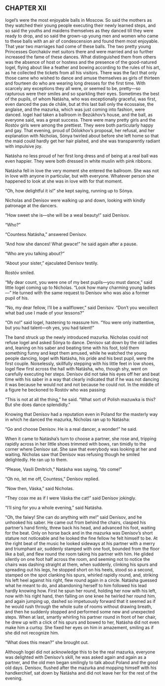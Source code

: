 ## CHAPTER XII

Iogel’s were the most enjoyable balls in Moscow. So said the mothers
as they watched their young people executing their newly learned steps,
and so said the youths and maidens themselves as they danced till they
were ready to drop, and so said the grown-up young men and women who
came to these balls with an air of condescension and found them most
enjoyable. That year two marriages had come of these balls. The two
pretty young Princesses Gorchakóv met suitors there and were married
and so further increased the fame of these dances. What distinguished
them from others was the absence of host or hostess and the presence of
the good-natured Iogel, flying about like a feather and bowing according
to the rules of his art, as he collected the tickets from all his
visitors. There was the fact that only those came who wished to dance
and amuse themselves as girls of thirteen and fourteen do who are
wearing long dresses for the first time. With scarcely any exceptions
they all were, or seemed to be, pretty—so rapturous were their smiles
and so sparkling their eyes. Sometimes the best of the pupils, of whom
Natásha, who was exceptionally graceful, was first, even danced the pas
de châle, but at this last ball only the écossaise, the anglaise, and
the mazurka, which was just coming into fashion, were danced. Iogel had
taken a ballroom in Bezúkhov’s house, and the ball, as everyone said,
was a great success. There were many pretty girls and the Rostóv girls
were among the prettiest. They were both particularly happy and gay.
That evening, proud of Dólokhov’s proposal, her refusal, and her
explanation with Nicholas, Sónya twirled about before she left home
so that the maid could hardly get her hair plaited, and she was
transparently radiant with impulsive joy.

Natásha no less proud of her first long dress and of being at a real
ball was even happier. They were both dressed in white muslin with pink
ribbons.

Natásha fell in love the very moment she entered the ballroom. She
was not in love with anyone in particular, but with everyone. Whatever
person she happened to look at she was in love with for that moment.

“Oh, how delightful it is!” she kept saying, running up to Sónya.

Nicholas and Denísov were walking up and down, looking with kindly
patronage at the dancers.

“How sweet she is—she will be a weal beauty!” said Denísov.

“Who?”

“Countess Natásha,” answered Denísov.

“And how she dances! What gwace!” he said again after a pause.

“Who are you talking about?”

“About your sister,” ejaculated Denísov testily.

Rostóv smiled.

“My dear count, you were one of my best pupils—you must dance,”
said little Iogel coming up to Nicholas. “Look how many charming young
ladies—” He turned with the same request to Denísov who was also a
former pupil of his.

“No, my dear fellow, I’ll be a wallflower,” said Denísov.
“Don’t you wecollect what bad use I made of your lessons?”

“Oh no!” said Iogel, hastening to reassure him. “You were only
inattentive, but you had talent—oh yes, you had talent!”

The band struck up the newly introduced mazurka. Nicholas could not
refuse Iogel and asked Sónya to dance. Denísov sat down by the old
ladies and, leaning on his saber and beating time with his foot, told
them something funny and kept them amused, while he watched the young
people dancing, Iogel with Natásha, his pride and his best pupil, were
the first couple. Noiselessly, skillfully stepping with his little
feet in low shoes, Iogel flew first across the hall with Natásha, who,
though shy, went on carefully executing her steps. Denísov did not
take his eyes off her and beat time with his saber in a way that clearly
indicated that if he was not dancing it was because he would not and not
because he could not. In the middle of a figure he beckoned to Rostóv
who was passing:

“This is not at all the thing,” he said. “What sort of Polish
mazuwka is this? But she does dance splendidly.”

Knowing that Denísov had a reputation even in Poland for the masterly
way in which he danced the mazurka, Nicholas ran up to Natásha:

“Go and choose Denísov. He is a real dancer, a wonder!” he said.

When it came to Natásha’s turn to choose a partner, she rose and,
tripping rapidly across in her little shoes trimmed with bows, ran
timidly to the corner where Denísov sat. She saw that everybody was
looking at her and waiting. Nicholas saw that Denísov was refusing
though he smiled delightedly. He ran up to them.

“Please, Vasíli Dmítrich,” Natásha was saying, “do come!”

“Oh no, let me off, Countess,” Denísov replied.

“Now then, Váska,” said Nicholas.

“They coax me as if I were Váska the cat!” said Denísov jokingly.

“I’ll sing for you a whole evening,” said Natásha.

“Oh, the faiwy! She can do anything with me!” said Denísov, and
he unhooked his saber. He came out from behind the chairs, clasped his
partner’s hand firmly, threw back his head, and advanced his foot,
waiting for the beat. Only on horse back and in the mazurka was
Denísov’s short stature not noticeable and he looked the fine fellow
he felt himself to be. At the right beat of the music he looked sideways
at his partner with a merry and triumphant air, suddenly stamped with
one foot, bounded from the floor like a ball, and flew round the room
taking his partner with him. He glided silently on one foot half across
the room, and seeming not to notice the chairs was dashing straight at
them, when suddenly, clinking his spurs and spreading out his legs,
he stopped short on his heels, stood so a second, stamped on the spot
clanking his spurs, whirled rapidly round, and, striking his left heel
against his right, flew round again in a circle. Natásha guessed what
he meant to do, and abandoning herself to him followed his lead hardly
knowing how. First he spun her round, holding her now with his left, now
with his right hand, then falling on one knee he twirled her round him,
and again jumping up, dashed so impetuously forward that it seemed as if
he would rush through the whole suite of rooms without drawing breath,
and then he suddenly stopped and performed some new and unexpected
steps. When at last, smartly whirling his partner round in front of her
chair, he drew up with a click of his spurs and bowed to her, Natásha
did not even make him a curtsy. She fixed her eyes on him in amazement,
smiling as if she did not recognize him.

“What does this mean?” she brought out.

Although Iogel did not acknowledge this to be the real mazurka, everyone
was delighted with Denísov’s skill, he was asked again and again as
a partner, and the old men began smilingly to talk about Poland and the
good old days. Denísov, flushed after the mazurka and mopping himself
with his handkerchief, sat down by Natásha and did not leave her for
the rest of the evening.






